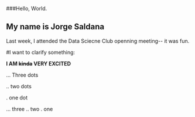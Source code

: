 ###Hello, World. 
## My name is Jorge Saldana 

Last week, I attended the Data Sciecne Club openning meeting-- it was fun. 

#I want to clarify something: 

__I AM ~~kinda~~ VERY EXCITED__

... Three dots 

.. two dots 

. one dot 

... three
.. two
. one


